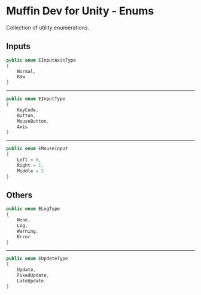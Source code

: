 # Muffin Dev for Unity - Enums

Collection of utility enumerations.

## Inputs

```cs
public enum EInputAxisType
{
    Normal,
    Raw
}
```

---

```cs
public enum EInputType
{
    KeyCode,
    Button,
    MouseButton,
    Axis
}
```

---

```cs
public enum EMouseInput
{
    Left = 0,
    Right = 1,
    Middle = 2
}
```

## Others

```cs
public enum ELogType
{
    None,
    Log,
    Warning,
    Error
}
```

---

```cs
public enum EUpdateType
{
    Update,
    FixedUpdate,
    LateUpdate
}
```